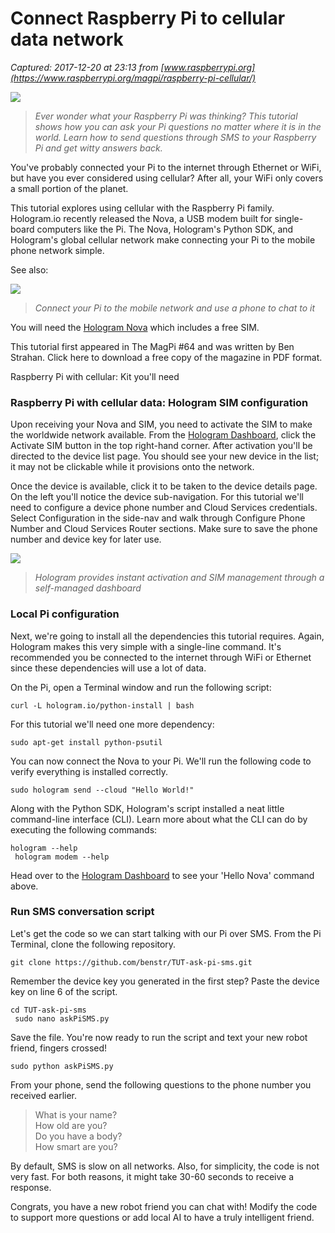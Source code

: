 # Connect Raspberry Pi to cellular data network

_Captured: 2017-12-20 at 23:13 from [www.raspberrypi.org](https://www.raspberrypi.org/magpi/raspberry-pi-cellular/)_

![](https://www.raspberrypi.org/magpi/wp-content/uploads/2017/12/nova-in-pi.jpg)

> _Ever wonder what your Raspberry Pi was thinking? This tutorial shows how you can ask your Pi questions no matter where it is in the world. Learn how to send questions through SMS to your Raspberry Pi and get witty answers back._

You've probably connected your Pi to the internet through Ethernet or WiFi, but have you ever considered using cellular? After all, your WiFi only covers a small portion of the planet.

This tutorial explores using cellular with the Raspberry Pi family. Hologram.io recently released the Nova, a USB modem built for single-board computers like the Pi. The Nova, Hologram's Python SDK, and Hologram's global cellular network make connecting your Pi to the mobile phone network simple.

See also:

![](https://www.raspberrypi.org/magpi/wp-content/uploads/2017/12/showing-sms.jpg)

> _Connect your Pi to the mobile network and use a phone to chat to it_

You will need the [Hologram Nova](http://hologram.io/nova) which includes a free SIM.

This tutorial first appeared in The MagPi #64 and was written by Ben Strahan. Click here to download a free copy of the magazine in PDF format.

Raspberry Pi with cellular: Kit you'll need

### Raspberry Pi with cellular data: Hologram SIM configuration

Upon receiving your Nova and SIM, you need to activate the SIM to make the worldwide network available. From the [Hologram Dashboard](http://magpi.cc/2ijHyFn), click the Activate SIM button in the top right-hand corner. After activation you'll be directed to the device list page. You should see your new device in the list; it may not be clickable while it provisions onto the network.

Once the device is available, click it to be taken to the device details page. On the left you'll notice the device sub-navigation. For this tutorial we'll need to configure a device phone number and Cloud Services credentials. Select Configuration in the side-nav and walk through Configure Phone Number and Cloud Services Router sections. Make sure to save the phone number and device key for later use.

![](https://www.raspberrypi.org/magpi/wp-content/uploads/2017/12/device-activation.jpg)

> _Hologram provides instant activation and SIM management through a self-managed dashboard_

### Local Pi configuration

Next, we're going to install all the dependencies this tutorial requires. Again, Hologram makes this very simple with a single-line command. It's recommended you be connected to the internet through WiFi or Ethernet since these dependencies will use a lot of data.

On the Pi, open a Terminal window and run the following script:

`curl -L hologram.io/python-install | bash`

For this tutorial we'll need one more dependency:

`sudo apt-get install python-psutil`

You can now connect the Nova to your Pi. We'll run the following code to verify everything is installed correctly.

`sudo hologram send --cloud "Hello World!"`

Along with the Python SDK, Hologram's script installed a neat little command-line interface (CLI). Learn more about what the CLI can do by executing the following commands:

`hologram --help`  
` hologram modem --help`

Head over to the [Hologram Dashboard](http://magpi.cc/2ijHyFn) to see your 'Hello Nova' command above.

### Run SMS conversation script

Let's get the code so we can start talking with our Pi over SMS. From the Pi Terminal, clone the following repository.

`git clone https://github.com/benstr/TUT-ask-pi-sms.git`

Remember the device key you generated in the first step? Paste the device key on line 6 of the script.

`cd TUT-ask-pi-sms`  
` sudo nano askPiSMS.py`

Save the file. You're now ready to run the script and text your new robot friend, fingers crossed!

`sudo python askPiSMS.py`

From your phone, send the following questions to the phone number you received earlier.

> What is your name?  
> How old are you?  
> Do you have a body?  
> How smart are you?

By default, SMS is slow on all networks. Also, for simplicity, the code is not very fast. For both reasons, it might take 30-60 seconds to receive a response.

Congrats, you have a new robot friend you can chat with! Modify the code to support more questions or add local AI to have a truly intelligent friend.

